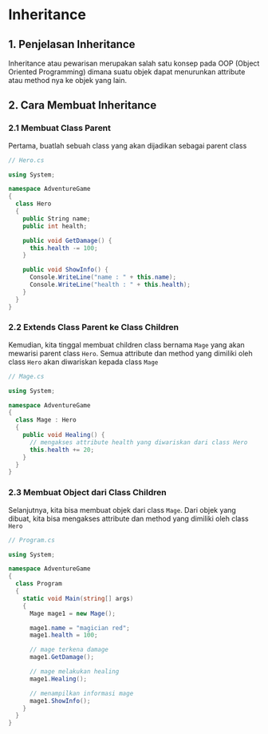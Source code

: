 # Inheritance

## 1. Penjelasan Inheritance

Inheritance atau pewarisan merupakan salah satu konsep pada OOP (Object Oriented Programming) dimana suatu objek dapat menurunkan attribute atau method nya ke objek yang lain.

## 2. Cara Membuat Inheritance

### 2.1 Membuat Class Parent

Pertama, buatlah sebuah class yang akan dijadikan sebagai parent class

```csharp
// Hero.cs

using System;

namespace AdventureGame
{
  class Hero
  {
    public String name;
    public int health;

    public void GetDamage() {
      this.health -= 100;
    }

    public void ShowInfo() {
      Console.WriteLine("name : " + this.name);
      Console.WriteLine("health : " + this.health);
    }
  }
}
```

### 2.2 Extends Class Parent ke Class Children

Kemudian, kita tinggal membuat children class bernama `Mage` yang akan mewarisi parent class `Hero`. Semua attribute dan method yang dimiliki oleh class `Hero` akan diwariskan kepada class `Mage`

```csharp
// Mage.cs

using System;

namespace AdventureGame
{
  class Mage : Hero
  {
    public void Healing() {
      // mengakses attribute health yang diwariskan dari class Hero
      this.health += 20;
    }
  }
}
```

### 2.3 Membuat Object dari Class Children

Selanjutnya, kita bisa membuat objek dari class `Mage`. Dari objek yang dibuat, kita bisa mengakses attribute dan method yang dimiliki oleh class `Hero`

```csharp
// Program.cs

using System;

namespace AdventureGame
{
  class Program
  {
    static void Main(string[] args)
    {
      Mage mage1 = new Mage();

      mage1.name = "magician red";
      mage1.health = 100;

      // mage terkena damage
      mage1.GetDamage();

      // mage melakukan healing
      mage1.Healing();

      // menampilkan informasi mage
      mage1.ShowInfo();
    }
  }
}
```